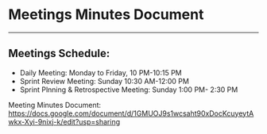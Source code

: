 # Meetings Minutes Document
----
## Meetings Schedule:
- Daily Meeting: Monday to Friday, 10 PM-10:15 PM
- Sprint Review Meeting: Sunday 10:30 AM-12:00 PM
- Sprint Plnning & Retrospective Meeting: Sunday 1:00 PM- 2:30 PM

Meeting Minutes Document: https://docs.google.com/document/d/1GMUOJ9s1wcsaht90xDocKcuyeytAwkx-Xyi-9nixj-k/edit?usp=sharing
